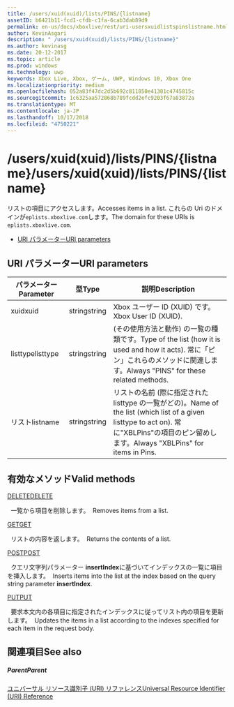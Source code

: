```yaml
---
title: /users/xuid(xuid)/lists/PINS/{listname}
assetID: b6421b11-fcd1-cfdb-c1fa-6cab3dab89d9
permalink: en-us/docs/xboxlive/rest/uri-usersxuidlistspinslistname.html
author: KevinAsgari
description: " /users/xuid(xuid)/lists/PINS/{listname}"
ms.author: kevinasg
ms.date: 20-12-2017
ms.topic: article
ms.prod: windows
ms.technology: uwp
keywords: Xbox Live, Xbox, ゲーム, UWP, Windows 10, Xbox One
ms.localizationpriority: medium
ms.openlocfilehash: 052a83f47dc2d5b692c811850e41381c4745815c
ms.sourcegitcommit: 1c6325aa572868b789fcdd2efc9203f67a83872a
ms.translationtype: MT
ms.contentlocale: ja-JP
ms.lasthandoff: 10/17/2018
ms.locfileid: "4750221"
---
```

# <a name="usersxuidxuidlistspinslistname"></a><span data-ttu-id="4669c-104">/users/xuid(xuid)/lists/PINS/{listname}</span><span class="sxs-lookup"><span data-stu-id="4669c-104">/users/xuid(xuid)/lists/PINS/{listname}</span></span>
<span data-ttu-id="4669c-105">リストの項目にアクセスします。</span><span class="sxs-lookup"><span data-stu-id="4669c-105">Accesses items in a list.</span></span> <span data-ttu-id="4669c-106">これらの Uri のドメインが`eplists.xboxlive.com`します。</span><span class="sxs-lookup"><span data-stu-id="4669c-106">The domain for these URIs is `eplists.xboxlive.com`.</span></span>
 
  * [<span data-ttu-id="4669c-107">URI パラメーター</span><span class="sxs-lookup"><span data-stu-id="4669c-107">URI parameters</span></span>](#ID4EV)
 
<a id="ID4EV"></a>

 
## <a name="uri-parameters"></a><span data-ttu-id="4669c-108">URI パラメーター</span><span class="sxs-lookup"><span data-stu-id="4669c-108">URI parameters</span></span>
 
| <span data-ttu-id="4669c-109">パラメーター</span><span class="sxs-lookup"><span data-stu-id="4669c-109">Parameter</span></span>| <span data-ttu-id="4669c-110">型</span><span class="sxs-lookup"><span data-stu-id="4669c-110">Type</span></span>| <span data-ttu-id="4669c-111">説明</span><span class="sxs-lookup"><span data-stu-id="4669c-111">Description</span></span>| 
| --- | --- | --- | 
| <span data-ttu-id="4669c-112">xuid</span><span class="sxs-lookup"><span data-stu-id="4669c-112">xuid</span></span>| <span data-ttu-id="4669c-113">string</span><span class="sxs-lookup"><span data-stu-id="4669c-113">string</span></span>| <span data-ttu-id="4669c-114">Xbox ユーザー ID (XUID) です。</span><span class="sxs-lookup"><span data-stu-id="4669c-114">Xbox User ID (XUID).</span></span>| 
| <span data-ttu-id="4669c-115">listtype</span><span class="sxs-lookup"><span data-stu-id="4669c-115">listtype</span></span>| <span data-ttu-id="4669c-116">string</span><span class="sxs-lookup"><span data-stu-id="4669c-116">string</span></span>| <span data-ttu-id="4669c-117">(その使用方法と動作) の一覧の種類です。</span><span class="sxs-lookup"><span data-stu-id="4669c-117">Type of the list (how it is used and how it acts).</span></span> <span data-ttu-id="4669c-118">常に「ピン」これらのメソッドに関連します。</span><span class="sxs-lookup"><span data-stu-id="4669c-118">Always "PINS" for these related methods.</span></span>| 
| <span data-ttu-id="4669c-119">リスト</span><span class="sxs-lookup"><span data-stu-id="4669c-119">listname</span></span>| <span data-ttu-id="4669c-120">string</span><span class="sxs-lookup"><span data-stu-id="4669c-120">string</span></span>| <span data-ttu-id="4669c-121">リストの名前 (際に指定された listtype の一覧がどの)。</span><span class="sxs-lookup"><span data-stu-id="4669c-121">Name of the list (which list of a given listtype to act on).</span></span> <span data-ttu-id="4669c-122">常に"XBLPins"の項目のピン留めします。</span><span class="sxs-lookup"><span data-stu-id="4669c-122">Always "XBLPins" for items in Pins.</span></span>| 
  
<a id="ID4EGC"></a>

 
## <a name="valid-methods"></a><span data-ttu-id="4669c-123">有効なメソッド</span><span class="sxs-lookup"><span data-stu-id="4669c-123">Valid methods</span></span>

[<span data-ttu-id="4669c-124">DELETE</span><span class="sxs-lookup"><span data-stu-id="4669c-124">DELETE</span></span>](uri-usersxuidlistspinslistnamedelete.md)

<span data-ttu-id="4669c-125">&nbsp;&nbsp;一覧から項目を削除します。</span><span class="sxs-lookup"><span data-stu-id="4669c-125">&nbsp;&nbsp;Removes items from a list.</span></span>

[<span data-ttu-id="4669c-126">GET</span><span class="sxs-lookup"><span data-stu-id="4669c-126">GET</span></span>](uri-usersxuidlistspinslistnameget.md)

<span data-ttu-id="4669c-127">&nbsp;&nbsp;リストの内容を返します。</span><span class="sxs-lookup"><span data-stu-id="4669c-127">&nbsp;&nbsp;Returns the contents of a list.</span></span>

[<span data-ttu-id="4669c-128">POST</span><span class="sxs-lookup"><span data-stu-id="4669c-128">POST</span></span>](uri-usersxuidlistspinslistnamepost.md)

<span data-ttu-id="4669c-129">&nbsp;&nbsp;クエリ文字列パラメーター **insertIndex**に基づいてインデックスの一覧に項目を挿入します。</span><span class="sxs-lookup"><span data-stu-id="4669c-129">&nbsp;&nbsp;Inserts items into the list at the index based on the query string parameter **insertIndex**.</span></span>

[<span data-ttu-id="4669c-130">PUT</span><span class="sxs-lookup"><span data-stu-id="4669c-130">PUT</span></span>](uri-usersxuidlistspinslistnameput.md)

<span data-ttu-id="4669c-131">&nbsp;&nbsp;要求本文内の各項目に指定されたインデックスに従ってリスト内の項目を更新します。</span><span class="sxs-lookup"><span data-stu-id="4669c-131">&nbsp;&nbsp;Updates the items in a list according to the indexes specified for each item in the request body.</span></span>
 
<a id="ID4EZC"></a>

 
## <a name="see-also"></a><span data-ttu-id="4669c-132">関連項目</span><span class="sxs-lookup"><span data-stu-id="4669c-132">See also</span></span>
 
<a id="ID4E2C"></a>

 
##### <a name="parent"></a><span data-ttu-id="4669c-133">Parent</span><span class="sxs-lookup"><span data-stu-id="4669c-133">Parent</span></span> 

[<span data-ttu-id="4669c-134">ユニバーサル リソース識別子 (URI) リファレンス</span><span class="sxs-lookup"><span data-stu-id="4669c-134">Universal Resource Identifier (URI) Reference</span></span>](../atoc-xboxlivews-reference-uris.md)

   